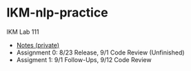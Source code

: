 # IKM-nlp-practice
IKM Lab 111
- [Notes (private)](https://docs.google.com/document/d/16XFFrdC7xpNEZLHaQj04BAwXVKfvsfq_HT6pW1RWjkQ/edit#)
- Assignment 0: 8/23 Release, 9/1 Code Review (Unfinished)
- Assigment 1: 9/1 Follow-Ups, 9/12 Code Review
